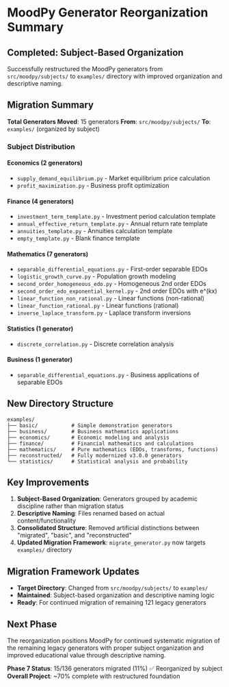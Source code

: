 # MoodPy Generator Reorganization Summary

## Completed: Subject-Based Organization

Successfully restructured the MoodPy generators from `src/moodpy/subjects/` to `examples/` directory with improved organization and descriptive naming.

## Migration Summary

**Total Generators Moved**: 15 generators
**From**: `src/moodpy/subjects/` 
**To**: `examples/` (organized by subject)

### Subject Distribution

#### Economics (2 generators)
- `supply_demand_equilibrium.py` - Market equilibrium price calculation
- `profit_maximization.py` - Business profit optimization

#### Finance (4 generators) 
- `investment_term_template.py` - Investment period calculation template
- `annual_effective_return_template.py` - Annual return rate template
- `annuities_template.py` - Annuities calculation template  
- `empty_template.py` - Blank finance template

#### Mathematics (7 generators)
- `separable_differential_equations.py` - First-order separable EDOs
- `logistic_growth_curve.py` - Population growth modeling
- `second_order_homogeneous_edo.py` - Homogeneous 2nd order EDOs
- `second_order_edo_exponential_kernel.py` - 2nd order EDOs with e^(kx)
- `linear_function_non_rational.py` - Linear functions (non-rational)
- `linear_function_rational.py` - Linear functions (rational)
- `inverse_laplace_transform.py` - Laplace transform inversions

#### Statistics (1 generator)
- `discrete_correlation.py` - Discrete correlation analysis

#### Business (1 generator)
- `separable_differential_equations.py` - Business applications of separable EDOs

## New Directory Structure

```
examples/
├── basic/           # Simple demonstration generators
├── business/        # Business mathematics applications  
├── economics/       # Economic modeling and analysis
├── finance/         # Financial mathematics and calculations
├── mathematics/     # Pure mathematics (EDOs, transforms, functions)
├── reconstructed/   # Fully modernized v3.0.0 generators
└── statistics/      # Statistical analysis and probability
```

## Key Improvements

1. **Subject-Based Organization**: Generators grouped by academic discipline rather than migration status
2. **Descriptive Naming**: Files renamed based on actual content/functionality
3. **Consolidated Structure**: Removed artificial distinctions between "migrated", "basic", and "reconstructed"
4. **Updated Migration Framework**: `migrate_generator.py` now targets `examples/` directory

## Migration Framework Updates

- **Target Directory**: Changed from `src/moodpy/subjects/` to `examples/`
- **Maintained**: Subject-based organization and descriptive naming logic
- **Ready**: For continued migration of remaining 121 legacy generators

## Next Phase

The reorganization positions MoodPy for continued systematic migration of the remaining legacy generators with proper subject organization and improved educational value through descriptive naming.

**Phase 7 Status**: 15/136 generators migrated (11%) ✅ Reorganized by subject
**Overall Project**: ~70% complete with restructured foundation